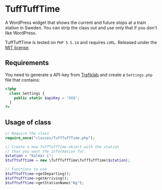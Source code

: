 # TuffTuffTime
A WordPress widget that shows the current and future stops at a train station in Sweden. You can strip the class out and use only that if you don't like WordPress.

TuffTuffTime is tested on `PHP 5.5.14` and requires `cURL`. Released under the [MIT license](LICENSE).

## Requirements
You need to generate a API-key from [Trafiklab](http://www.trafiklab.se/api/trafikverket-oppet-api) and
create a `Settings.php` file that contains:

```php
<?php
  class Settings {
    public static $apiKey = "XXX";
  }
?>
```


## Usage of class
```php
// Require the class
require_once("classes/TuffTuffTime.php");

// Create a new TuffTuffTime-object with the station
// that you want the information for.
$station = "Kalmar C";
$tufftufftime = new \TuffTuffTime\TuffTuffTime($station);

// Functions to use
$tufftufftime->getDeparting();
$tufftufftime->getArriving();
$tufftufftime->getStationName("Bg");
```
